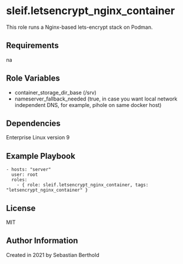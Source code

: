 # sleif.letsencrypt_nginx_container

This role runs a Nginx-based lets-encrypt stack on Podman.

## Requirements

na

## Role Variables

- container_storage_dir_base (/srv)
- nameserver_fallback_needed (true, in case you want local network independent DNS, for example, pihole on same docker host)

## Dependencies

Enterprise Linux version 9

## Example Playbook

    - hosts: "server"
      user: root
      roles:
        - { role: sleif.letsencrypt_nginx_container, tags: "letsencrypt_nginx_container" }

## License

MIT

## Author Information

Created in 2021 by Sebastian Berthold
